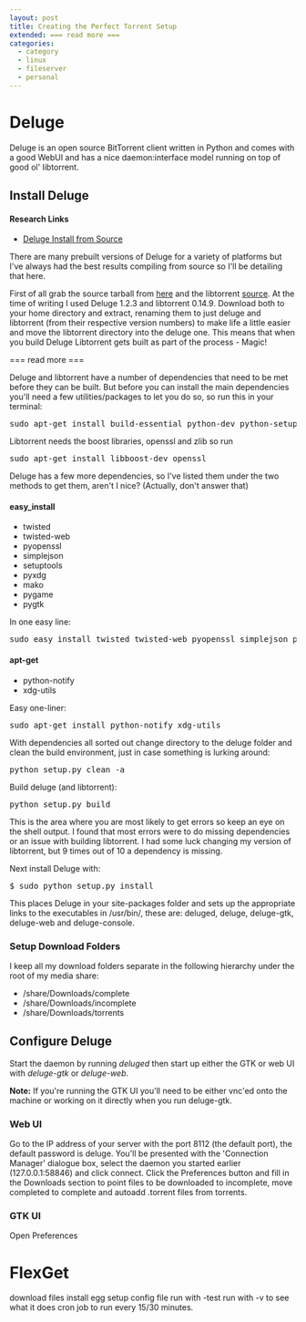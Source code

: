 ```yaml
---
layout: post
title: Creating the Perfect Torrent Setup
extended: === read more ===
categories:
  - category
  - linux
  - fileserver
  - personal
---
```


# Deluge
Deluge is an open source BitTorrent client written in Python and comes with a good WebUI and has a nice daemon:interface model running on top of good ol' libtorrent.


## Install Deluge
#### Research Links
* [Deluge Install from Source](http://dev.deluge-torrent.org/wiki/Installing/Source)

There are many prebuilt versions of Deluge for a variety of platforms but I've always had the best results compiling from source so I'll be detailing that here.

First of all grab the source tarball from [here](http://download.deluge-torrent.org/source/) and the libtorrent [source](http://code.google.com/p/libtorrent/downloads/list). At the time of writing I used Deluge 1.2.3 and libtorrent 0.14.9. Download both to your home directory and extract, renaming them to just deluge and libtorrent (from their respective version numbers) to make life a little easier and move the libtorrent directory into the deluge one. This means that when you build Deluge Libtorrent gets built as part of the process - Magic!

=== read more ===

Deluge and libtorrent have a number of dependencies that need to be met before they can be built. But before you can install the main dependencies you'll need a few utilities/packages to let you do so, so run this in your terminal:
<pre>sudo apt-get install build-essential python-dev python-setuptools</pre>

Libtorrent needs the boost libraries, openssl and zlib so run
<pre>sudo apt-get install libboost-dev openssl</pre>

Deluge has a few more dependencies, so I've listed them under the two methods to get them, aren't I nice? (Actually, don't answer that)

#### easy_install
* twisted
* twisted-web
* pyopenssl
* simplejson
* setuptools
* pyxdg
* mako
* pygame
* pygtk

In one easy line:
<pre>sudo easy_install twisted twisted-web pyopenssl simplejson pyxdg mako pygame pygtk</pre>

#### apt-get
* python-notify
* xdg-utils

Easy one-liner:
<pre>sudo apt-get install python-notify xdg-utils</pre>


With dependencies all sorted out change directory to the deluge folder and clean the build environment, just in case something is lurking around:
<pre>python setup.py clean -a</pre>

Build deluge (and libtorrent):
<pre>python setup.py build</pre>

This is the area where you are most likely to get errors so keep an eye on the shell output. I found that most errors were to do missing dependencies or an issue with building libtorrent. I had some luck changing my version of libtorrent, but 9 times out of 10 a dependency is missing.

Next install Deluge with:
<pre>$ sudo python setup.py install</pre>

This places Deluge in your site-packages folder and sets up the appropriate links to the executables in /usr/bin/, these are: deluged, deluge, deluge-gtk, deluge-web and deluge-console.


### Setup Download Folders
I keep all my download folders separate in the following hierarchy under the root of my media share:

* /share/Downloads/complete
* /share/Downloads/incomplete
* /share/Downloads/torrents


## Configure Deluge
Start the daemon by running _deluged_ then start up either the GTK or web UI with _deluge-gtk_ or _deluge-web_.

__Note:__ If you're running the GTK UI you'll need to be either vnc'ed onto the machine or working on it directly when you run deluge-gtk.

### Web UI
Go to the IP address of your server with the port 8112 (the default port), the default password is deluge. You'll be presented with the 'Connection Manager' dialogue box, select the daemon you started earlier (127.0.0.1:58846) and click connect. Click the Preferences button and fill in the Downloads section to point files to be downloaded to incomplete, move completed to complete and autoadd .torrent files from torrents.

### GTK UI
Open Preferences 

# FlexGet
download files
install egg
setup config file
run with -test
run with -v to see what it does
cron job to run every 15/30 minutes.
